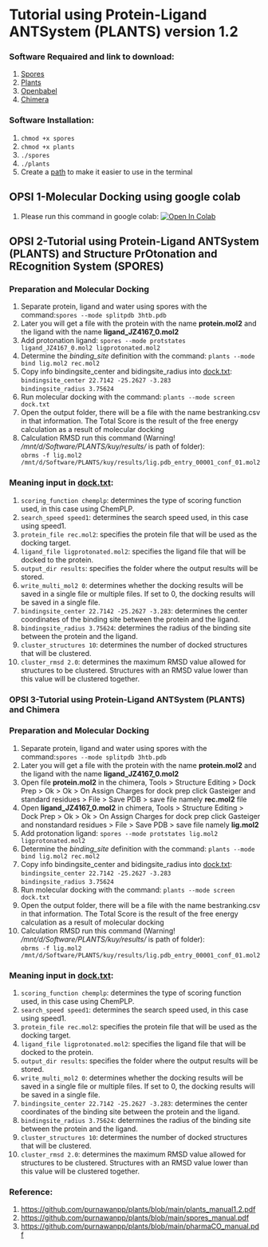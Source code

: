 # Tutorial using Protein-Ligand ANTSystem (PLANTS) version 1.2

### Software Requaired and link to download:
1. [Spores](http://www.tcd.uni-konstanz.de/plants_download/) 
2. [Plants](http://www.tcd.uni-konstanz.de/plants_download/)
3. [Openbabel](https://github.com/openbabel/openbabel)
4. [Chimera](https://www.cgl.ucsf.edu/chimera/download.html)

### Software Installation:
1. `chmod +x spores`
2. `chmod +x plants`
3. `./spores`
4. `./plants`
5. Create a [path](https://gist.github.com/nex3/c395b2f8fd4b02068be37c961301caa7) to make it easier to use in the terminal 

## OPSI 1-Molecular Docking using google colab
1. Please run this command in google colab: [![Open In Colab](https://colab.research.google.com/assets/colab-badge.svg)](https://colab.research.google.com/github/purnawanpp/plants/blob/main/plants.ipynb)

## OPSI 2-Tutorial using Protein-Ligand ANTSystem (PLANTS) and Structure PrOtonation and REcognition System  (SPORES)
### Preparation and Molecular Docking
1. Separate protein, ligand and water using spores with the command:`spores --mode splitpdb 3htb.pdb`
2. Later you will get a file with the protein with the name **protein.mol2** and the ligand with the name **ligand_JZ4167_0.mol2**
3. Add protonation ligand: `spores --mode protstates ligand_JZ4167_0.mol2 ligprotonated.mol2`
6. Determine the *binding_site* definition with the command: `plants --mode bind lig.mol2 rec.mol2`
7. Copy info bindingsite_center and bidingsite_radius into [dock.txt](https://github.com/purnawanpp/plants/blob/main/dock.txt):
<br> `bindingsite_center 22.7142 -25.2627 -3.283` <br> `bindingsite_radius 3.75624`
8. Run molecular docking with the command:
`plants --mode screen dock.txt`
9. Open the output folder, there will be a file with the name bestranking.csv in that information. The Total Score is the result of the free energy calculation as a result of molecular docking
10. Calculation RMSD run this command (Warning! */mnt/d/Software/PLANTS/kuy/results/* is path of folder): 
<br>`obrms -f lig.mol2 /mnt/d/Software/PLANTS/kuy/results/lig.pdb_entry_00001_conf_01.mol2`

### Meaning input in [dock.txt](https://github.com/purnawanpp/plants/blob/main/dock.txt):
1. `scoring_function chemplp`: determines the type of scoring function used, in this case using ChemPLP.
2. `search_speed speed1`: determines the search speed used, in this case using speed1.
3. `protein_file rec.mol2`: specifies the protein file that will be used as the docking target.
4. `ligand_file ligprotonated.mol2`: specifies the ligand file that will be docked to the protein.
5. `output_dir results`: specifies the folder where the output results will be stored.
6. `write_multi_mol2 0`: determines whether the docking results will be saved in a single file or multiple files. If set to 0, the docking results will be saved in a single file.
7. `bindingsite_center 22.7142 -25.2627 -3.283`: determines the center coordinates of the binding site between the protein and the ligand.
8. `bindingsite_radius 3.75624`: determines the radius of the binding site between the protein and the ligand.
9. `cluster_structures 10`: determines the number of docked structures that will be clustered.
10. `cluster_rmsd 2.0`: determines the maximum RMSD value allowed for structures to be clustered. Structures with an RMSD value lower than this value will be clustered together.

### OPSI 3-Tutorial using Protein-Ligand ANTSystem (PLANTS) and Chimera
### Preparation and Molecular Docking
1. Separate protein, ligand and water using spores with the command:`spores --mode splitpdb 3htb.pdb`
2. Later you will get a file with the protein with the name **protein.mol2** and the ligand with the name **ligand_JZ4167_0.mol2**
3. Open file **protein.mol2** in the chimera, Tools > Structure Editing > Dock Prep > Ok > Ok > On Assign Charges for dock prep click Gasteiger and standard residues > File > Save PDB > save file namely **rec.mol2** file
4. Open **ligand_JZ4167_0.mol2** in chimera, Tools > Structure Editing > Dock Prep > Ok > Ok > On Assign Charges for dock prep click Gasteiger and nonstandard residues > File > Save PDB > save file namely **lig.mol2**
5. Add protonation ligand: `spores --mode protstates lig.mol2 ligprotonated.mol2`
6. Determine the *binding_site* definition with the command: `plants --mode bind lig.mol2 rec.mol2`
7. Copy info bindingsite_center and bidingsite_radius into [dock.txt](https://github.com/purnawanpp/plants/blob/main/dock.txt):
<br> `bindingsite_center 22.7142 -25.2627 -3.283` <br> `bindingsite_radius 3.75624`
8. Run molecular docking with the command:
`plants --mode screen dock.txt`
9. Open the output folder, there will be a file with the name bestranking.csv in that information. The Total Score is the result of the free energy calculation as a result of molecular docking
10. Calculation RMSD run this command (Warning! */mnt/d/Software/PLANTS/kuy/results/* is path of folder): 
<br>`obrms -f lig.mol2 /mnt/d/Software/PLANTS/kuy/results/lig.pdb_entry_00001_conf_01.mol2`

### Meaning input in [dock.txt](https://github.com/purnawanpp/plants/blob/main/dock.txt):
1. `scoring_function chemplp`: determines the type of scoring function used, in this case using ChemPLP.
2. `search_speed speed1`: determines the search speed used, in this case using speed1.
3. `protein_file rec.mol2`: specifies the protein file that will be used as the docking target.
4. `ligand_file ligprotonated.mol2`: specifies the ligand file that will be docked to the protein.
5. `output_dir results`: specifies the folder where the output results will be stored.
6. `write_multi_mol2 0`: determines whether the docking results will be saved in a single file or multiple files. If set to 0, the docking results will be saved in a single file.
7. `bindingsite_center 22.7142 -25.2627 -3.283`: determines the center coordinates of the binding site between the protein and the ligand.
8. `bindingsite_radius 3.75624`: determines the radius of the binding site between the protein and the ligand.
9. `cluster_structures 10`: determines the number of docked structures that will be clustered.
10. `cluster_rmsd 2.0`: determines the maximum RMSD value allowed for structures to be clustered. Structures with an RMSD value lower than this value will be clustered together.



### Reference:
1. https://github.com/purnawanpp/plants/blob/main/plants_manual1.2.pdf
2. https://github.com/purnawanpp/plants/blob/main/spores_manual.pdf
3. https://github.com/purnawanpp/plants/blob/main/pharmaCO_manual.pdf


